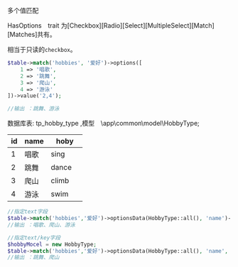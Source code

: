 多个值匹配

HasOptions　trait 为[Checkbox][Radio][Select][MultipleSelect][Match][Matches]共有。


相当于只读的`checkbox`。

```php
$table->match('hobbies', '爱好')->options([
    1 => '唱歌', 
    2 => '跳舞',
    3 => '爬山',
    4 => '游泳'
])->value('2,4');

//输出 ：跳舞、游泳
```

数据库表: tp_hobby_type ,模型　\app\common\model\HobbyType;

| id |name| hoby |
| ---- | ---- | ---- |
| 1  |  唱歌 | sing　 |
| 2  |  跳舞 | dance　 |
| 3  |  爬山 | climb　 |
| 4  |  游泳 | swim　 |

```php
//指定text字段
$table->match('hobbies','爱好')->optionsData(HobbyType::all(), 'name')->value('1,3,4');//默认主键`id`作为key
//输出 ：唱歌、爬山、游泳
```

```php
//指定text/key字段
$hobbyMocel = new HobbyType;
$table->match('hobbies','爱好')->optionsData(HobbyType::all(), 'name', 'hoby')->value('dance,climb');
//输出 ：跳舞、爬山
```